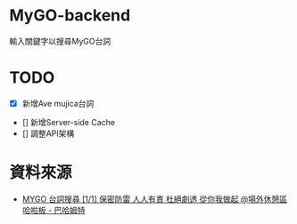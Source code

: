 # MyGO-backend

輸入關鍵字以搜尋MyGO台詞
# TODO
- [X] 新增Ave mujica台詞
- [] 新增Server-side Cache
- [] 調整API架構
# 資料來源
- [MYGO 台詞搜尋 [1/1] 保密防雷 人人有責 杜絕劇透 從你我做起 @場外休憩區 哈啦板 - 巴哈姆特](https://forum.gamer.com.tw/C.php?bsn=60076&snA=8240452)
